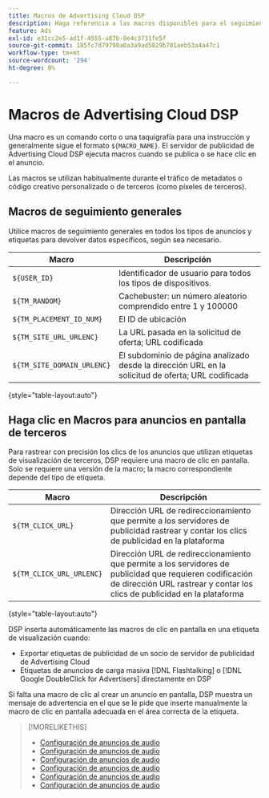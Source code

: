 ```yaml
---
title: Macros de Advertising Cloud DSP
description: Haga referencia a las macros disponibles para el seguimiento general y para rastrear los clics en anuncios en pantalla de terceros.
feature: Ads
exl-id: e31cc2e5-ad1f-4555-a87b-0e4c3731fe5f
source-git-commit: 185fc7d79798a0a3a9ad5829b701aeb53a4a47c1
workflow-type: tm+mt
source-wordcount: '294'
ht-degree: 0%

---
```


# Macros de Advertising Cloud DSP

Una macro es un comando corto o una taquigrafía para una instrucción y generalmente sigue el formato `${MACRO_NAME}`. El servidor de publicidad de Advertising Cloud DSP ejecuta macros cuando se publica o se hace clic en el anuncio.

Las macros se utilizan habitualmente durante el tráfico de metadatos o código creativo personalizado o de terceros (como píxeles de terceros).

## Macros de seguimiento generales

Utilice macros de seguimiento generales en todos los tipos de anuncios y etiquetas para devolver datos específicos, según sea necesario.

| Macro | Descripción |
| --------------- | ---------------------- |
| `${USER_ID}` | Identificador de usuario para todos los tipos de dispositivos. |
| `${TM_RANDOM}` | Cachebuster: un número aleatorio comprendido entre 1 y 100000 |
| `${TM_PLACEMENT_ID_NUM}` | El ID de ubicación |
| `${TM_SITE_URL_URLENC}` | La URL pasada en la solicitud de oferta; URL codificada |
| `${TM_SITE_DOMAIN_URLENC}` | El subdominio de página analizado desde la dirección URL en la solicitud de oferta; URL codificada |

{style=&quot;table-layout:auto&quot;}

## Haga clic en Macros para anuncios en pantalla de terceros

Para rastrear con precisión los clics de los anuncios que utilizan etiquetas de visualización de terceros, DSP requiere una macro de clic en pantalla. Solo se requiere una versión de la macro; la macro correspondiente depende del tipo de etiqueta.

| Macro | Descripción |
| --------------- | ---------------------- |
| `${TM_CLICK_URL}` | Dirección URL de redireccionamiento que permite a los servidores de publicidad rastrear y contar los clics de publicidad en la plataforma |
| `${TM_CLICK_URL_URLENC}` | Dirección URL de redireccionamiento que permite a los servidores de publicidad que requieren codificación de dirección URL rastrear y contar los clics de publicidad en la plataforma |

{style=&quot;table-layout:auto&quot;}

DSP inserta automáticamente las macros de clic en pantalla en una etiqueta de visualización cuando:

* Exportar etiquetas de publicidad de un socio de servidor de publicidad de Advertising Cloud <!-- [Needs PM confirmation.] -->
* Etiquetas de anuncios de carga masiva [!DNL Flashtalking] o [!DNL Google DoubleClick for Advertisers] directamente en DSP

Si falta una macro de clic al crear un anuncio en pantalla, DSP muestra un mensaje de advertencia en el que se le pide que inserte manualmente la macro de clic en pantalla adecuada en el área correcta de la etiqueta.

>[!MORELIKETHIS]
>
>* [Configuración de anuncios de audio](/help/dsp/campaign-management/ads/ad-settings-audio.md)
>* [Configuración de anuncios de audio](/help/dsp/campaign-management/ads/ad-settings-connected-tv.md)
>* [Configuración de anuncios de audio](/help/dsp/campaign-management/ads/ad-settings-display.md)
>* [Configuración de anuncios de audio](/help/dsp/campaign-management/ads/ad-settings-mobile.md)
>* [Configuración de anuncios de audio](/help/dsp/campaign-management/ads/ad-settings-native.md)
>* [Configuración de anuncios de audio](/help/dsp/campaign-management/ads/ad-settings-pre-roll.md)

